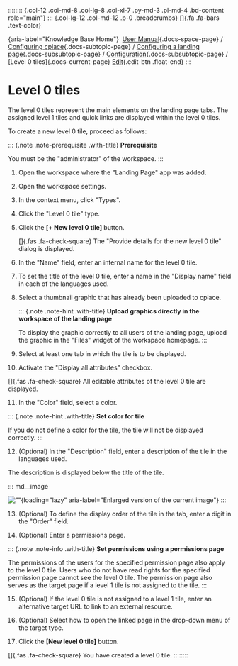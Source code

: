 :::::::: {.col-12 .col-md-8 .col-lg-8 .col-xl-7 .py-md-3 .pl-md-4 .bd-content role="main"}
::: {.col-lg-12 .col-md-12 .p-0 .breadcrumbs}
[]{.fa .fa-bars .text-color}

[](https://docs.cplace.io/){aria-label="Knowledge Base Home"}  [User
Manual](/user-manual-en/){.docs-space-page} / [Configuring
cplace](/user-manual-en/cplace-konfigurieren/){.docs-subtopic-page} /
[Configuring a landing
page](/user-manual-en/cplace-konfigurieren/landing-page-konfigurieren/){.docs-subsubtopic-page}
/
[Configuration](/user-manual-en/cplace-konfigurieren/landing-page-konfigurieren/konfiguration/){.docs-subsubtopic-page}
/ [Level 0 tiles]{.docs-current-page} [
Edit](https://github.com/collaborationfactory/cplace-doc-user-enu/blob/release/25.2/cplace-konfigurieren/landing-page-konfigurieren/konfiguration/ebene-0-kacheln.md){.edit-btn
.float-end}
:::

# Level 0 tiles

The level 0 tiles represent the main elements on the landing page tabs.
The assigned level 1 tiles and quick links are displayed within the
level 0 tiles.

To create a new level 0 tile, proceed as follows:

::: {.note .note-prerequisite .with-title}
**Prerequisite**

You must be the "administrator" of the workspace.
:::

1.  Open the workspace where the "Landing Page" app was added.

2.  Open the workspace settings.

3.  In the context menu, click "Types".

4.  Click the "Level 0 tile" type.

5.  Click the **\[+ New level 0 tile\]** button.

    []{.fas .fa-check-square} The "Provide details for the new level 0
    tile" dialog is displayed.

6.  In the "Name" field, enter an internal name for the level 0 tile.

7.  To set the title of the level 0 tile, enter a name in the "Display
    name" field in each of the languages used.

8.  Select a thumbnail graphic that has already been uploaded to cplace.

    ::: {.note .note-hint .with-title}
    **Upload graphics directly in the workspace of the landing page**

    To display the graphic correctly to all users of the landing page,
    upload the graphic in the "Files" widget of the workspace homepage.
    :::

9.  Select at least one tab in which the tile is to be displayed.

10. Activate the "Display all attributes" checkbox.

[]{.fas .fa-check-square} All editable attributes of the level 0 tile
are displayed.

11. In the "Color" field, select a color.

::: {.note .note-hint .with-title}
**Set color for tile**

If you do not define a color for the tile, the tile will not be
displayed correctly.
:::

12. (Optional) In the "Description" field, enter a description of the
    tile in the languages used.

The description is displayed below the title of the tile.

::: md__image
[](../../../../graphics/cplace-konfigurieren/Landing-Page-Kachel-0-Beschreibung-de.png)

![\"\"](../../../../graphics/cplace-konfigurieren/Landing-Page-Kachel-0-Beschreibung-de.png){loading="lazy"
aria-label="Enlarged version of the current image"}
:::

13. (Optional) To define the display order of the tile in the tab, enter
    a digit in the "Order" field.

14. (Optional) Enter a permissions page.

::: {.note .note-info .with-title}
**Set permissions using a permissions page**

The permissions of the users for the specified permission page also
apply to the level 0 tile. Users who do not have read rights for the
specified permission page cannot see the level 0 tile. The permission
page also serves as the target page if a level 1 tile is not assigned to
the tile.
:::

15. (Optional) If the level 0 tile is not assigned to a level 1 tile,
    enter an alternative target URL to link to an external resource.

16. (Optional) Select how to open the linked page in the drop-down menu
    of the target type.

17. Click the **\[New level 0 tile\]** button.

[]{.fas .fa-check-square} You have created a level 0 tile.
::::::::
